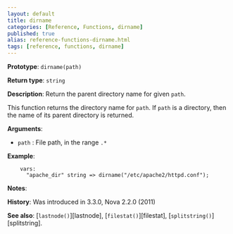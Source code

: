 ```yaml
---
layout: default
title: dirname
categories: [Reference, Functions, dirname]
published: true
alias: reference-functions-dirname.html
tags: [reference, functions, dirname]
---
```


**Prototype**: `dirname(path)`

**Return type**: `string`

**Description**: Return the parent directory name for given `path`.

This function returns the directory name for `path`. If `path` is a 
directory, then the name of its parent directory is returned.

**Arguments**:

* `path` : File path, in the range `.*`

**Example**:  

```cf3
    vars:
      "apache_dir" string => dirname("/etc/apache2/httpd.conf");
```

**Notes**:

**History**: Was introduced in 3.3.0, Nova 2.2.0 (2011)

**See also**: [`lastnode()`][lastnode], [`filestat()`][filestat], 
[`splitstring()`][splitstring].
